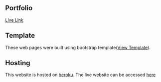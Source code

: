 ## Portfolio
[Live Link](https://vishwash-dhiman.herokuapp.com/)

## Template
These web pages were built using bootstrap template([View Template](http://cvresumetemplate.com/maha-personal-cv-resume-html-template/home-one.html)).

## Hosting
This website is hosted on [heroku](https://dashboard.heroku.com/). The live website can be accessed [here](https://vishwash-dhiman.herokuapp.com/)

